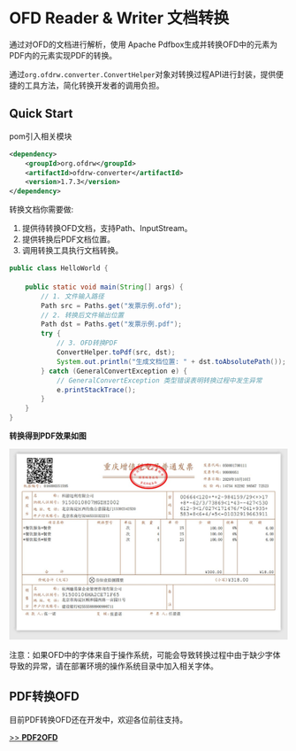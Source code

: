 # OFD Reader & Writer 文档转换

通过对OFD的文档进行解析，使用 Apache Pdfbox生成并转换OFD中的元素为PDF内的元素实现PDF的转换。

通过`org.ofdrw.converter.ConvertHelper`对象对转换过程API进行封装，提供便捷的工具方法，简化转换开发者的调用负担。

## Quick Start

pom引入相关模块

```xml
<dependency>
    <groupId>org.ofdrw</groupId>
    <artifactId>ofdrw-converter</artifactId>
    <version>1.7.3</version>
</dependency>
```

转换文档你需要做:

1. 提供待转换OFD文档，支持Path、InputStream。
2. 提供转换后PDF文档位置。
3. 调用转换工具执行文档转换。

```java
public class HelloWorld {

    public static void main(String[] args) {
        // 1. 文件输入路径
        Path src = Paths.get("发票示例.ofd");
        // 2. 转换后文件输出位置
        Path dst = Paths.get("发票示例.pdf");
        try {
            // 3. OFD转换PDF
            ConvertHelper.toPdf(src, dst);
            System.out.println("生成文档位置: " + dst.toAbsolutePath());
        } catch (GeneralConvertException e) {
            // GeneralConvertException 类型错误表明转换过程中发生异常
            e.printStackTrace();
        }
    }
}
```


**转换得到PDF效果如图**

![转换结果截图](src/test/resources/转换结果截图.jpg)

注意：如果OFD中的字体来自于操作系统，可能会导致转换过程中由于缺少字体导致的异常，请在部署环境的操作系统目录中加入相关字体。

## PDF转换OFD

目前PDF转换OFD还在开发中，欢迎各位前往支持。

[>> **PDF2OFD**](https://github.com/tyztech2019/PDF2OFD)